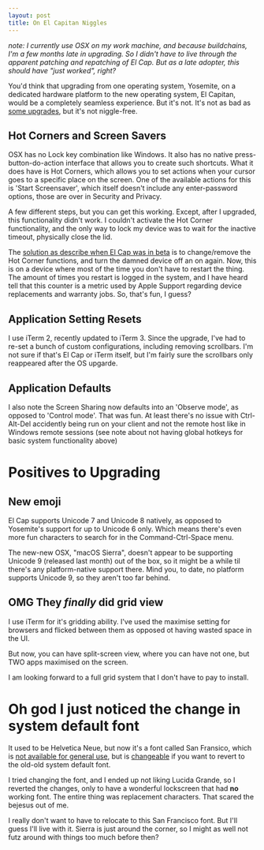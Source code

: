 ```yaml
---
layout: post
title: On El Capitan Niggles
---
```


*note: I currently use OSX on my work machine, and because buildchains, I'm a few months late in upgrading. So I didn't have to live through the apparent patching and repatching of El Cap. But as a late adopter, this should have "just worked", right?*

You'd think that upgrading from one operating system, Yosemite, on a dedicated hardware platform to the new operating system, El Capitan, would be a completely seamless experience. But it's not. It's not as bad as [some upgrades](2014-09-20-installing-ubuntu-14-04-on-uefi-hardware.html), but it's not niggle-free. 


## Hot Corners and Screen Savers

OSX has no Lock key combination like Windows. It also has no native press-button-do-action interface that allows you to create such shortcuts. What it does have is Hot Corners, which allows you to set actions when your cursor goes to a specific place on the screen. One of the available actions for this is 'Start Screensaver', which itself doesn't include any enter-password options, those are over in Security and Privacy. 

A few different steps, but you can get this working. Except, after I upgraded, this functionality didn't work. I couldn't activate the Hot Corner functionality, and the only way to lock my device was to wait for the inactive timeout, physically close the lid. 

The [solution as describe when El Cap was in beta](http://apple.stackexchange.com/a/210813) is to change/remove the Hot Corner functions, and turn the damned device off an on again. Now, this is on a device where most of the time you don't have to restart the thing. The amount of times you restart is logged in the system, and I have heard tell that this counter is a metric used by Apple Support regarding device replacements and warranty jobs. So, that's fun, I guess?

## Application Setting Resets

I use iTerm 2, recently updated to iTerm 3. Since the upgrade, I've had to re-set a bunch of custom configurations, including removing scrollbars. I'm not sure if that's El Cap or iTerm itself, but I'm fairly sure the scrollbars only reappeared after the OS upgarde. 

## Application Defaults

I also note the Screen Sharing now defaults into an 'Observe mode', as opposed to 'Control mode'. That was fun. At least there's no issue with Ctrl-Alt-Del accidently being run on your client and not the remote host like in Windows remote sessions (see note about not having global hotkeys for basic system functionality above)

# Positives to Upgrading

## New emoji 

El Cap supports Unicode 7 and Unicode 8 natively, as opposed to Yosemite's support for up to Unicode 6 only. Which means there's even more fun characters to search for in the Command-Ctrl-Space menu. 

The new-new OSX, "macOS Sierra", doesn't appear to be supporting Unicode 9 (released last month) out of the box, so it might be a while til there's any platform-native support there. Mind you, to date, no platform supports Unicode 9, so they aren't too far behind. 

## OMG They *finally* did grid view

I use iTerm for it's gridding ability. I've used the maximise setting for browsers and flicked between them as opposed ot having wasted space in the UI. 

But now, you can have split-screen view, where you can have not one, but TWO apps maximised on the screen. 

I am looking forward to a full grid system that I don't have to pay to install. 

# Oh god I just noticed the change in system default font

It used to be Helvetica Neue, but now it's a font called San Fransico, which is [not available for general use](http://apple.stackexchange.com/a/208854), but is [changeable](http://osxdaily.com/2015/10/15/change-default-system-font-mac-os-x-el-capitan-lucida-grande/) if you want to revert to the old-old system default font. 

I tried changing the font, and I ended up not liking Lucida Grande, so I reverted the changes, only to have a wonderful lockscreen that had **no** working font. The entire thing was replacement characters. That scared the bejesus out of me.

I really don't want to have to relocate to this San Francisco font. But I'll guess I'll live with it. Sierra is just around the corner, so I might as well not futz around with things too much before then? 
